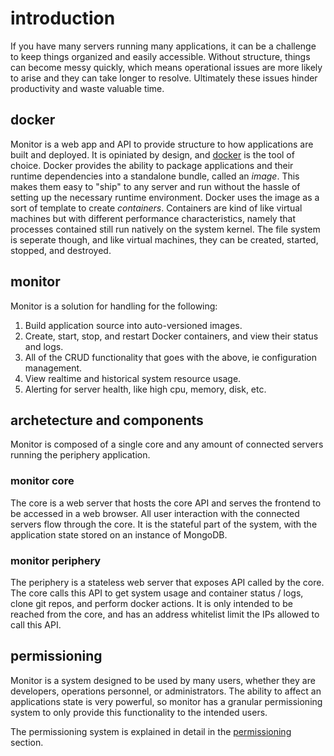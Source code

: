 # introduction

If you have many servers running many applications, it can be a challenge to keep things organized and easily accessible. Without structure, things can become messy quickly, which means operational issues are more likely to arise and they can take longer to resolve. Ultimately these issues hinder productivity and waste valuable time.

## docker

Monitor is a web app and API to provide structure to how applications are built and deployed. It is opiniated by design, and [docker](https://docs.docker.com/) is the tool of choice. Docker provides the ability to package applications and their runtime dependencies into a standalone bundle, called an *image*. This makes them easy to "ship" to any server and run without the hassle of setting up the necessary runtime environment. Docker uses the image as a sort of template to create *containers*. Containers are kind of like virtual machines but with different performance characteristics, namely that processes contained still run natively on the system kernel. The file system is seperate though, and like virtual machines, they can be created, started, stopped, and destroyed.

## monitor

Monitor is a solution for handling for the following:

 1. Build application source into auto-versioned images. 
 2. Create, start, stop, and restart Docker containers, and view their status and logs.
 3. All of the CRUD functionality that goes with the above, ie configuration management.
 4. View realtime and historical system resource usage.
 5. Alerting for server health, like high cpu, memory, disk, etc.

## archetecture and components

Monitor is composed of a single core and any amount of connected servers running the periphery application. 

### monitor core
The core is a web server that hosts the core API and serves the frontend to be accessed in a web browser. All user interaction with the connected servers flow through the core. It is the stateful part of the system, with the application state stored on an instance of MongoDB.

### monitor periphery
The periphery is a stateless web server that exposes API called by the core. The core calls this API to get system usage and container status / logs, clone git repos, and perform docker actions. It is only intended to be reached from the core, and has an address whitelist limit the IPs allowed to call this API.

## permissioning

Monitor is a system designed to be used by many users, whether they are developers, operations personnel, or administrators. The ability to affect an applications state is very powerful, so monitor has a granular permissioning system to only provide this functionality to the intended users.

The permissioning system is explained in detail in the [permissioning](https://github.com/mbecker20/monitor/blob/main/docs/permissions.md) section.

